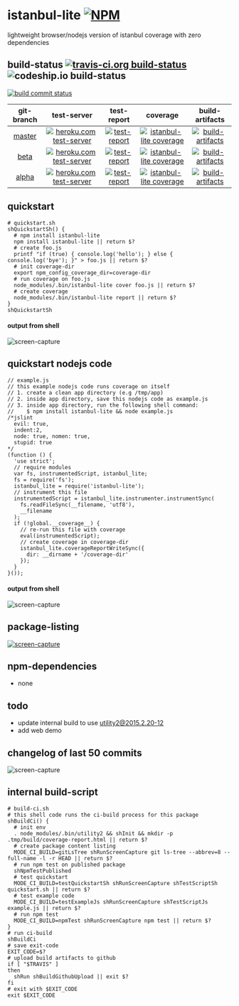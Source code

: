 istanbul-lite [![NPM](https://img.shields.io/npm/v/istanbul-lite.svg?style=flat-square)](https://www.npmjs.org/package/istanbul-lite)
=============
lightweight browser/nodejs version of istanbul coverage with zero dependencies



## build-status [![travis-ci.org build-status](https://api.travis-ci.org/kaizhu256/node-istanbul-lite.svg)](https://travis-ci.org/kaizhu256/node-istanbul-lite) ![codeship.io build-status](https://codeship.com/projects/df8f44c0-2ee3-0132-0af5-6a016ae0b812/status)

[![build commit status](https://kaizhu256.github.io/node-istanbul-lite/build/build.badge.svg)](https://travis-ci.org/kaizhu256/node-istanbul-lite)

| git-branch | test-server | test-report | coverage | build-artifacts |
|:----------:|:-----------:|:-----------:|:---------:|:---------------:|
|[master](https://github.com/kaizhu256/node-istanbul-lite/tree/master) | [![heroku.com test-server](https://kaizhu256.github.io/node-istanbul-lite/heroku-logo.75x25.png)](https://hrku01-istanbul-lite-master.herokuapp.com?modeTest=1) | [![test-report](https://kaizhu256.github.io/node-istanbul-lite/build..master..travis-ci.org/test-report.badge.svg)](https://kaizhu256.github.io/node-istanbul-lite/build..master..travis-ci.org/test-report.html) | [![istanbul-lite coverage](https://kaizhu256.github.io/node-istanbul-lite/build..master..travis-ci.org/coverage.badge.svg)](https://kaizhu256.github.io/node-istanbul-lite/build..master..travis-ci.org/coverage.html/node-istanbul-lite/index.html) | [![build-artifacts](https://kaizhu256.github.io/node-istanbul-lite/glyphicons_144_folder_open.png)](https://github.com/kaizhu256/node-istanbul-lite/tree/gh-pages/build..master..travis-ci.org)|
|[beta](https://github.com/kaizhu256/node-istanbul-lite/tree/beta) | [![heroku.com test-server](https://kaizhu256.github.io/node-istanbul-lite/heroku-logo.75x25.png)](https://hrku01-istanbul-lite-beta.herokuapp.com?modeTest=1) | [![test-report](https://kaizhu256.github.io/node-istanbul-lite/build..beta..travis-ci.org/test-report.badge.svg)](https://kaizhu256.github.io/node-istanbul-lite/build..beta..travis-ci.org/test-report.html) | [![istanbul-lite coverage](https://kaizhu256.github.io/node-istanbul-lite/build..beta..travis-ci.org/coverage.badge.svg)](https://kaizhu256.github.io/node-istanbul-lite/build..beta..travis-ci.org/coverage.html/node-istanbul-lite/index.html) | [![build-artifacts](https://kaizhu256.github.io/node-istanbul-lite/glyphicons_144_folder_open.png)](https://github.com/kaizhu256/node-istanbul-lite/tree/gh-pages/build..beta..travis-ci.org)|
|[alpha](https://github.com/kaizhu256/node-istanbul-lite/tree/alpha) | [![heroku.com test-server](https://kaizhu256.github.io/node-istanbul-lite/heroku-logo.75x25.png)](https://hrku01-istanbul-lite-alpha.herokuapp.com?modeTest=1) | [![test-report](https://kaizhu256.github.io/node-istanbul-lite/build..alpha..travis-ci.org/test-report.badge.svg)](https://kaizhu256.github.io/node-istanbul-lite/build..alpha..travis-ci.org/test-report.html) | [![istanbul-lite coverage](https://kaizhu256.github.io/node-istanbul-lite/build..alpha..travis-ci.org/coverage.badge.svg)](https://kaizhu256.github.io/node-istanbul-lite/build..alpha..travis-ci.org/coverage.html/node-istanbul-lite/index.html) | [![build-artifacts](https://kaizhu256.github.io/node-istanbul-lite/glyphicons_144_folder_open.png)](https://github.com/kaizhu256/node-istanbul-lite/tree/gh-pages/build..alpha..travis-ci.org)|



## quickstart
```
# quickstart.sh
shQuickstartSh() {
  # npm install istanbul-lite
  npm install istanbul-lite || return $?
  # create foo.js
  printf "if (true) { console.log('hello'); } else { console.log('bye'); }" > foo.js || return $?
  # init coverage-dir
  export npm_config_coverage_dir=coverage-dir
  # run coverage on foo.js
  node_modules/.bin/istanbul-lite cover foo.js || return $?
  # create coverage
  node_modules/.bin/istanbul-lite report || return $?
}
shQuickstartSh
```
#### output from shell
![screen-capture](https://kaizhu256.github.io/node-istanbul-lite/screen-capture.testQuickstartSh.png)



## quickstart nodejs code
```
// example.js
// this example nodejs code runs coverage on itself
// 1. create a clean app directory (e.g /tmp/app)
// 2. inside app directory, save this nodejs code as example.js
// 3. inside app directory, run the following shell command:
//    $ npm install istanbul-lite && node example.js
/*jslint
  evil: true,
  indent:2,
  node: true, nomen: true,
  stupid: true
*/
(function () {
  'use strict';
  // require modules
  var fs, instrumentedScript, istanbul_lite;
  fs = require('fs');
  istanbul_lite = require('istanbul-lite');
  // instrument this file
  instrumentedScript = istanbul_lite.instrumenter.instrumentSync(
    fs.readFileSync(__filename, 'utf8'),
    __filename
  );
  if (!global.__coverage__) {
    // re-run this file with coverage
    eval(instrumentedScript);
    // create coverage in coverage-dir
    istanbul_lite.coverageReportWriteSync({
      dir: __dirname + '/coverage-dir'
    });
  }
}());
```
#### output from shell
![screen-capture](https://kaizhu256.github.io/node-istanbul-lite/screen-capture.testExampleJs.png)



## package-listing
[![screen-capture](https://kaizhu256.github.io/node-utility2/build/screen-capture.gitLsTree.png)](https://github.com/kaizhu256/node-utility2)



## npm-dependencies
- none



## todo
- update internal build to use utility2@2015.2.20-12
- add web demo






## changelog of last 50 commits
![screen-capture](https://kaizhu256.github.io/node-utility2/build/screen-capture.gitLog.png)



## internal build-script
```
# build-ci.sh
# this shell code runs the ci-build process for this package
shBuildCi() {
  # init env
  . node_modules/.bin/utility2 && shInit && mkdir -p .tmp/build/coverage-report.html || return $?
  # create package content listing
  MODE_CI_BUILD=gitLsTree shRunScreenCapture git ls-tree --abbrev=8 --full-name -l -r HEAD || return $?
  # run npm test on published package
  shNpmTestPublished
  # test quickstart
  MODE_CI_BUILD=testQuickstartSh shRunScreenCapture shTestScriptSh quickstart.sh || return $?
  # test example code
  MODE_CI_BUILD=testExampleJs shRunScreenCapture shTestScriptJs example.js || return $?
  # run npm test
  MODE_CI_BUILD=npmTest shRunScreenCapture npm test || return $?
}
# run ci-build
shBuildCi
# save exit-code
EXIT_CODE=$?
# upload build artifacts to github
if [ "$TRAVIS" ]
then
  shRun shBuildGithubUpload || exit $?
fi
# exit with $EXIT_CODE
exit $EXIT_CODE
```
